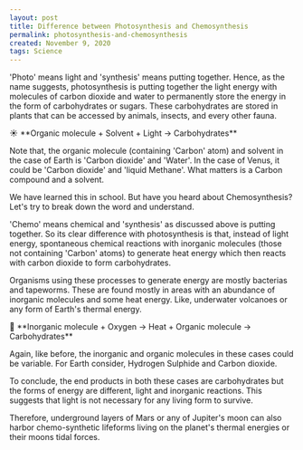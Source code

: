 ```yaml
---
layout: post
title: Difference between Photosynthesis and Chemosynthesis
permalink: photosynthesis-and-chemosynthesis
created: November 9, 2020
tags: Science
---
```


'Photo' means light and 'synthesis' means putting together. Hence, as the name suggests, photosynthesis is putting together the light energy with molecules of carbon dioxide and water to permanently store the energy in the form of carbohydrates or sugars. These carbohydrates are stored in plants that can be accessed by animals, insects, and every other fauna.

<aside>
☀️ **Organic molecule + Solvent + Light → Carbohydrates**

</aside>

Note that, the organic molecule (containing 'Carbon' atom) and solvent in the case of Earth is 'Carbon dioxide' and 'Water'. In the case of Venus, it could be 'Carbon dioxide' and 'liquid Methane'. What matters is a Carbon compound and a solvent.

We have learned this in school. But have you heard about Chemosynthesis? Let's try to break down the word and understand.

'Chemo' means chemical and 'synthesis' as discussed above is putting together. So its clear difference with photosynthesis is that, instead of light energy, spontaneous chemical reactions with inorganic molecules (those not containing 'Carbon' atoms) to generate heat energy which then reacts with carbon dioxide to form carbohydrates.

Organisms using these processes to generate energy are mostly bacterias and tapeworms. These are found mostly in areas with an abundance of inorganic molecules and some heat energy. Like, underwater volcanoes or any form of Earth's thermal energy.

<aside>
🌋 **Inorganic molecule + Oxygen → Heat + Organic molecule → Carbohydrates**

</aside>

Again, like before, the inorganic and organic molecules in these cases could be variable. For Earth consider, Hydrogen Sulphide and Carbon dioxide.

To conclude, the end products in both these cases are carbohydrates but the forms of energy are different, light and inorganic reactions. This suggests that light is not necessary for any living form to survive.

Therefore, underground layers of Mars or any of Jupiter's moon can also harbor chemo-synthetic lifeforms living on the planet's thermal energies or their moons tidal forces.
